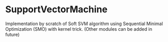 # SupportVectorMachine
Implementation by scratch of Soft SVM algorithm using Sequential Minimal Optimization (SMO) with kernel trick.
(Other modules can be added in future)
